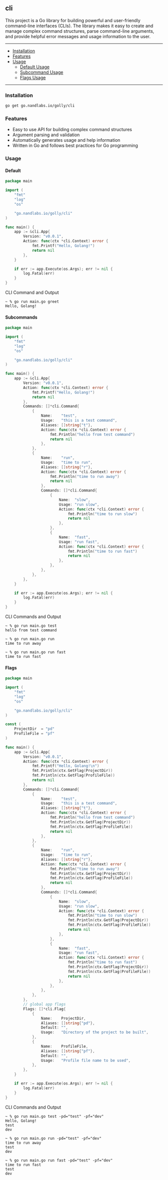 ## cli

This project is a Go library for building powerful and user-friendly command-line interfaces (CLIs). The library makes it easy to create and manage complex command structures, parse command-line arguments, and provide helpful error messages and usage information to the user.

---
- [Installation](#installation)
- [Features](#features)
- [Usage](#usage)
  - [Default Usage](#default)
  - [Subcommand Usage](#subcommands)
  - [Flags Usage](#flags)
---

### Installation

```bash
go get go.nandlabs.io/golly/cli
```

### Features

* Easy to use API for building complex command structures 
* Argument parsing and validation 
* Automatically generates usage and help information 
* Written in Go and follows best practices for Go programming

### Usage

#### Default
```go
package main

import (
	"fmt"
	"log"
	"os"

	"go.nandlabs.io/golly/cli"
)

func main() {
	app := &cli.App{
		Version: "v0.0.1",
		Action: func(ctx *cli.Context) error {
			fmt.Printf("Hello, Golang!")
			return nil
		},
	}

	if err := app.Execute(os.Args); err != nil {
		log.Fatal(err)
	}
}
```

CLI Command and Output
```shell
~ % go run main.go greet
Hello, Golang!
```

#### Subcommands

```go
package main

import (
	"fmt"
	"log"
	"os"

	"go.nandlabs.io/golly/cli"
)

func main() {
	app := &cli.App{
		Version: "v0.0.1",
		Action: func(ctx *cli.Context) error {
			fmt.Printf("Hello, Golang!")
			return nil
		},
		Commands: []*cli.Command{
			{
				Name:    "test",
				Usage:   "this is a test command",
				Aliases: []string{"t"},
				Action: func(ctx *cli.Context) error {
					fmt.Println("hello from test command")
					return nil
				},
			},
			{
				Name:    "run",
				Usage:   "time to run",
				Aliases: []string{"r"},
				Action: func(ctx *cli.Context) error {
					fmt.Println("time to run away")
					return nil
				},
				Commands: []*cli.Command{
					{
						Name:  "slow",
						Usage: "run slow",
						Action: func(ctx *cli.Context) error {
							fmt.Println("time to run slow")
							return nil
						},
					},
					{
						Name:  "fast",
						Usage: "run fast",
						Action: func(ctx *cli.Context) error {
							fmt.Println("time to run fast")
							return nil
						},
					},
				},
			},
		},
	}

	if err := app.Execute(os.Args); err != nil {
		log.Fatal(err)
	}
}
```

CLI Commands and Output
```shell
~ % go run main.go test
hello from test command
```
```shell
~ % go run main.go run
time to run away
```
```shell
~ % go run main.go run fast
time to run fast
```

#### Flags

```go
package main

import (
	"fmt"
	"log"
	"os"

	"go.nandlabs.io/golly/cli"
)

const (
	ProjectDir  = "pd"
	ProfileFile = "pf"
)

func main() {
	app := &cli.App{
		Version: "v0.0.1",
		Action: func(ctx *cli.Context) error {
			fmt.Printf("Hello, Golang!\n")
			fmt.Println(ctx.GetFlag(ProjectDir))
			fmt.Println(ctx.GetFlag(ProfileFile))
			return nil
		},
		Commands: []*cli.Command{
			{
				Name:    "test",
				Usage:   "this is a test command",
				Aliases: []string{"t"},
				Action: func(ctx *cli.Context) error {
					fmt.Println("hello from test command")
					fmt.Println(ctx.GetFlag(ProjectDir))
					fmt.Println(ctx.GetFlag(ProfileFile))
					return nil
				},
			},
			{
				Name:    "run",
				Usage:   "time to run",
				Aliases: []string{"r"},
				Action: func(ctx *cli.Context) error {
					fmt.Println("time to run away")
					fmt.Println(ctx.GetFlag(ProjectDir))
					fmt.Println(ctx.GetFlag(ProfileFile))
					return nil
				},
				Commands: []*cli.Command{
					{
						Name:  "slow",
						Usage: "run slow",
						Action: func(ctx *cli.Context) error {
							fmt.Println("time to run slow")
							fmt.Println(ctx.GetFlag(ProjectDir))
							fmt.Println(ctx.GetFlag(ProfileFile))
							return nil
						},
					},
					{
						Name:  "fast",
						Usage: "run fast",
						Action: func(ctx *cli.Context) error {
							fmt.Println("time to run fast")
							fmt.Println(ctx.GetFlag(ProjectDir))
							fmt.Println(ctx.GetFlag(ProfileFile))
							return nil
						},
					},
				},
			},
		},
		// global app flags
		Flags: []*cli.Flag{
			{
				Name:    ProjectDir,
				Aliases: []string{"pd"},
				Default: "",
				Usage:   "Directory of the project to be built",
			},
			{
				Name:    ProfileFile,
				Aliases: []string{"pf"},
				Default: "",
				Usage:   "Profile file name to be used",
			},
		},
	}

	if err := app.Execute(os.Args); err != nil {
		log.Fatal(err)
	}
}
```

CLI Commands and Output
```shell
~ % go run main.go test -pd="test" -pf="dev"
Hello, Golang!
test
dev
```
```shell
~ % go run main.go run -pd="test" -pf="dev"
time to run away
test
dev
```
```shell
~ % go run main.go run fast -pd="test" -pf="dev"
time to run fast
test
dev
```